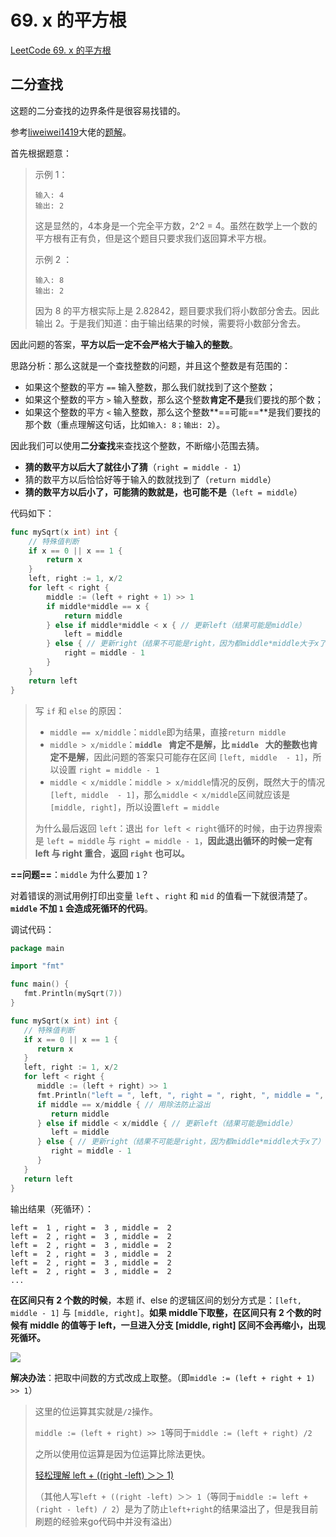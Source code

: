 # 69. x 的平方根

[LeetCode 69. x 的平方根](https://leetcode.cn/problems/sqrtx/)

## 二分查找

这题的二分查找的边界条件是很容易找错的。

参考[liweiwei1419](https://leetcode.cn/u/liweiwei1419/)大佬的[题解](https://leetcode.cn/problems/sqrtx/solution/er-fen-cha-zhao-niu-dun-fa-python-dai-ma-by-liweiw/)。

首先根据题意：

> 示例 1：
>
> ```
> 输入: 4
> 输出: 2
> ```
>
> 这是显然的，4本身是一个完全平方数，2^2 = 4。虽然在数学上一个数的平方根有正有负，但是这个题目只要求我们返回算术平方根。
>
> 示例 2 ：
>
> ```
> 输入: 8
> 输出: 2
> ```
>
> 因为 8 的平方根实际上是 2.82842，题目要求我们将小数部分舍去。因此输出 2。于是我们知道：由于输出结果的时候，需要将小数部分舍去。

因此问题的答案，**平方以后一定不会严格大于输入的整数**。

思路分析：那么这就是一个查找整数的问题，并且这个整数是有范围的：

- 如果这个整数的平方 `==` 输入整数，那么我们就找到了这个整数；
- 如果这个整数的平方 `>` 输入整数，那么这个整数**肯定不是**我们要找的那个数；
- 如果这个整数的平方 `<` 输入整数，那么这个整数**==可能==**是我们要找的那个数（重点理解这句话，比如`输入: 8；输出: 2`）。

因此我们可以使用**二分查找**来查找这个整数，不断缩小范围去猜。

- **猜的数平方以后大了就往小了猜**（`right = middle - 1`）
- 猜的数平方以后恰恰好等于输入的数就找到了（`return middle`）
- **猜的数平方以后小了，可能猜的数就是，也可能不是**（`left = middle`）

代码如下：

```go
func mySqrt(x int) int {
	// 特殊值判断
	if x == 0 || x == 1 {
		return x
	}
	left, right := 1, x/2
	for left < right {
		middle := (left + right + 1) >> 1
		if middle*middle == x {
			return middle
		} else if middle*middle < x { // 更新left（结果可能是middle）
			left = middle
		} else { // 更新right（结果不可能是right，因为都middle*middle大于x了）
			right = middle - 1
		}
	}
	return left
}
```

> 写 `if` 和 `else` 的原因：
>
> - `middle == x/middle`：`middle`即为结果，直接`return middle`
> - `middle > x/middle`：**`middle ` 肯定不是解，比 `middle ` 大的整数也肯定不是解**，因此问题的答案只可能存在区间 `[left, middle  - 1]`，所以设置 `right = middle - 1`
> - `middle < x/middle`：`middle > x/middle`情况的反例，既然大于的情况`[left, middle  - 1]`，那么`middle < x/middle`区间就应该是`[middle, right]`，所以设置`left = middle`
>
> 为什么最后返回 `left`：退出 `for left < right`循环的时候，由于边界搜索是 `left = middle` 与  `right = middle - 1`，**因此退出循环的时候一定有 left 与 right 重合**，**返回 `right` 也可以。**
>

**==问题==**：`middle` 为什么要加 `1`？

对着错误的测试用例打印出变量 `left` 、`right` 和 `mid` 的值看一下就很清楚了。**`middle` 不加 `1` 会造成死循环的代码**。

调试代码：

```go
package main

import "fmt"

func main() {
   fmt.Println(mySqrt(7))
}

func mySqrt(x int) int {
   // 特殊值判断
   if x == 0 || x == 1 {
      return x
   }
   left, right := 1, x/2
   for left < right {
      middle := (left + right) >> 1
      fmt.Println("left = ", left, ", right = ", right, ", middle = ", middle)
      if middle == x/middle { // 用除法防止溢出
         return middle
      } else if middle < x/middle { // 更新left（结果可能是middle）
         left = middle
      } else { // 更新right（结果不可能是right，因为都middle*middle大于x了）
         right = middle - 1
      }
   }
   return left
}
```

输出结果（死循环）：

```
left =  1 , right =  3 , middle =  2
left =  2 , right =  3 , middle =  2
left =  2 , right =  3 , middle =  2
left =  2 , right =  3 , middle =  2
left =  2 , right =  3 , middle =  2
left =  2 , right =  3 , middle =  2
...
```

**在区间只有 2 个数的时候**，本题 if、else 的逻辑区间的划分方式是：`[left, middle - 1]` 与         `[middle, right]`。**如果 middle下取整，在区间只有 2 个数的时候有 middle 的值等于 left，一旦进入分支 [middle, right] 区间不会再缩小，出现死循环。**

![](https://img-qingbo.oss-cn-beijing.aliyuncs.com/img/20220924201103.png)

**解决办法**：把取中间数的方式改成上取整。（即`middle := (left + right + 1) >> 1`）

> 这里的位运算其实就是`/2`操作。
>
> `middle := (left + right) >> 1`等同于`middle := (left + right) /2`
>
> 之所以使用位运算是因为位运算比除法更快。
>
> [轻松理解 left + ((right -left) ＞＞ 1)](https://blog.csdn.net/weixin_45935610/article/details/123121742)
>
> （其他人写`left + ((right -left) ＞＞ 1`（等同于`middle := left + (right - left) / 2`）是为了防止`left+right`的结果溢出了，但是我目前刷题的经验来go代码中并没有溢出）






